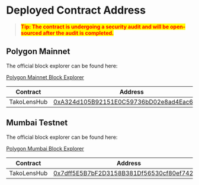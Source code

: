 # Deployed Contract Address

> <mark style="color:red;">**Tip: The contract is undergoing a security audit and will be open-sourced after the audit is completed.**</mark>

## Polygon Mainnet

The official block explorer can be found here:

[Polygon Mainnet Block Explorer](https://polygonscan.com/)

<table><thead><tr><th width="302">Contract</th><th>Address</th></tr></thead><tbody><tr><td>TakoLensHub</td><td><a href="https://polygonscan.com/address/0xA324d105B92151E0C59736bD02e8ad4Eac6a4E3f">0xA324d105B92151E0C59736bD02e8ad4Eac6a4E3f</a></td></tr></tbody></table>

## Mumbai Testnet

The official block explorer can be found here:

[Polygon Mumbai Block Explorer](https://mumbai.polygonscan.com/)

<table><thead><tr><th width="299">Contract</th><th>Address</th></tr></thead><tbody><tr><td>TakoLensHub</td><td><a href="https://mumbai.polygonscan.com/address/0x7dff5E5B7bF2D3158B381Df56530cf80ef742aB8">0x7dff5E5B7bF2D3158B381Df56530cf80ef742aB8</a></td></tr></tbody></table>
